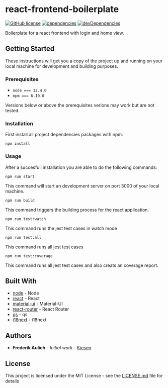 # react-frontend-boilerplate

[![GitHub license](https://img.shields.io/badge/license-MIT-blue.svg)](https://github.com/Kiesen/react-frontend-boilerplate/LICENSE)
[![dependencies](https://david-dm.org/Kiesen/react-frontend-boilerplate.svg)](https://david-dm.org/Kiesen/react-frontend-boilerplate.svg)
[![devDependencies](https://david-dm.org/Kiesen/react-frontend-boilerplate/dev-status.svg)](https://david-dm.org/Kiesen/react-frontend-boilerplate/dev-status.svg)

Boilerplate for a react frontend with login and home view.

## Getting Started

These instructions will get you a copy of the project up and running on your
local machine for development and building purposes.

### Prerequisites

- `node === 12.4.0`
- `npm === 6.10.0`

Versions below or above the prerequisites verions may work but are not tested.

### Installation

First install all project dependencies packages with npm:

```
npm install
```

### Usage

After a succesfull installation you are able to do the following commands:

```
npm run start
```

This command will start an development server on port 3000 of your local
machine.

```
npm run build
```

This command triggers the building process for the react application.

```
npm run test:watch
```

This command runs the jest test cases in watch mode

```
npm run test:all
```

This command runs all jest test cases

```
npm run test:coverage
```

This command runs all jest test cases and also creats an coverage report.

## Built With

- [node](https://nodejs.org/en/) - Node
- [react](https://reactjs.org) - React
- [material-ui](https://material-ui.com) - Material-UI
- [react-router](https://reacttraining.com/react-router/) - React Router
- [qs](https://github.com/ljharb/qs) - qs
- [i18next](https://www.i18next.com) - i18next

## Authors

- **Frederik Aulich** - _Initial work_ - [Kiesen](https://github.com/Kiesen)

## License

This project is licensed under the MIT License - see the
[LICENSE.md](LICENSE.md) file for details
